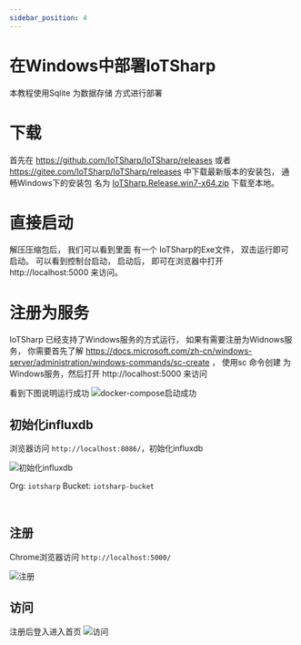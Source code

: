 ```yaml
---
sidebar_position: 4
---
```


# 在Windows中部署IoTSharp

本教程使用Sqlite 为数据存储 方式进行部署

# 下载

首先在 https://github.com/IoTSharp/IoTSharp/releases 或者 https://gitee.com/IoTSharp/IoTSharp/releases 中下载最新版本的安装包， 通畅Windows下的安装包 名为 [IoTSharp.Release.win7-x64.zip](https://github.com/IoTSharp/IoTSharp/releases/download/v2.8/IoTSharp.Release.win7-x64.zip)  下载至本地。 

# 直接启动

解压压缩包后， 我们可以看到里面 有一个 IoTSharp的Exe文件， 双击运行即可启动。 可以看到控制台启动， 启动后， 即可在浏览器中打开 http://localhost:5000 来访问。 

# 注册为服务

IoTSharp 已经支持了Windows服务的方式运行， 如果有需要注册为Widnows服务， 你需要首先了解 https://docs.microsoft.com/zh-cn/windows-server/administration/windows-commands/sc-create  ， 使用sc 命令创建 为Windows服务，然后打开 http://localhost:5000 来访问

 

看到下图说明运行成功
![docker-compose启动成功](/img/iotsharp/docker-run.png)

## 初始化influxdb

浏览器访问 `http://localhost:8086/`，初始化influxdb

![初始化influxdb](/img/iotsharp/influxdb-ini.png)

Org: `iotsharp`  Bucket: `iotsharp-bucket`

```bash docker
 
```

## 注册

Chrome浏览器访问 `http://localhost:5000/`

![注册](/img/iotsharp/iotsharp-regeist.png)


## 访问
注册后登入进入首页
![访问](/img/iotsharp/iotsharp-dashboard.png)

